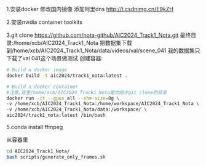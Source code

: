 1.安装docker 
修改国内镜像
添加阿里dns
http://t.csdnimg.cn/E9kZH

2.安装nvidia container toolkits

3.git clone https://github.com/nota-github/AIC2024_Track1_Nota.git
最终目录:/home/xcb/AIC2024_Track1_Nota
把数据集下载到/home/xcb/AIC2024_Track1_Nota/data/videos/val/scene_041
我的数据集只下载了val 041这个场景做测试
创建容器:
```bash
# Build a docker image
docker build -t aic2024/track1_nota:latest .

# Build a docker container
#注意,这里/home/xcb/AIC2024_Track1_Nota是你刚才git clone的目录
docker run -it --gpus all --shm-size=8g \
-v /home/xcb/AIC2024_Track1_Nota:/home/workspace/AIC2024_Track1_Nota \
-v /home/xcb/AIC2024_Track1_Nota/data:/workspace/ \
aic2024/track1_nota:latest /bin/bash
```

5.conda install ffmpeg

从容器里 
```bash
cd AIC2024_Track1_Nota/
bash scripts/generate_only_frames.sh 
```
